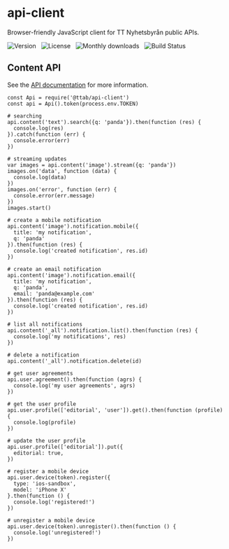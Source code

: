 # api-client

Browser-friendly JavaScript client for TT Nyhetsbyrån public APIs.

![Version](http://img.shields.io/npm/v/@ttab/api-client.svg) &nbsp;
![License](http://img.shields.io/npm/l/@ttab/api-client.svg) &nbsp;
![Monthly downloads](http://img.shields.io/npm/dm/@ttab/api-client.svg) &nbsp;
![Build Status](https://ci2.tt.se/buildStatus/icon\?job\=ttab/tt-api-client/master)

## Content API

See the [API documentation](https://api.tt.se/docs) for more information.

    const Api = require('@ttab/api-client')
    const api = Api().token(process.env.TOKEN)
    
    # searching
    api.content('text').search({q: 'panda'}).then(function (res) {
      console.log(res)
    }).catch(function (err) {
      console.error(err)
    })
    
    # streaming updates
    var images = api.content('image').stream({q: 'panda'})
    images.on('data', function (data) {
      console.log(data)
    })
    images.on('error', function (err) {
      console.error(err.message)
    })
    images.start()

    # create a mobile notification
    api.content('image').notification.mobile({
      title: 'my notification',
      q: 'panda'
    }).then(function (res) {
      console.log('created notification', res.id)
    })

    # create an email notification
    api.content('image').notification.email({
      title: 'my notification',
      q: 'panda',
      email: 'panda@example.com'
    }).then(function (res) {
      console.log('created notification', res.id)
    })

    # list all notifications
    api.content('_all').notification.list().then(function (res) {
      console.log('my notifications', res)
    })
    
    # delete a notification
    api.content('_all').notification.delete(id)

    # get user agreements
    api.user.agreement().then(function (agrs) {
      console.log('my user agreements', agrs)
    })

    # get the user profile
    api.user.profile(['editorial', 'user']).get().then(function (profile) {
      console.log(profile)
    })

    # update the user profile
    api.user.profile(['editorial']).put({
      editorial: true,
    })

    # register a mobile device
    api.user.device(token).register({
      type: 'ios-sandbox',
      model: 'iPhone X'
    }.then(function () {
      console.log('registered!')
    })
    
    # unregister a mobile device
    api.user.device(token).unregister().then(function () {
      console.log('unregistered!')
    })
    
